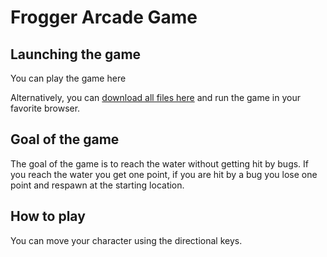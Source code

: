 Frogger Arcade Game
===================

Launching the game
------------------
You can <a href="http://htmlpreview.github.io/?https://github.com/ChaMbuna/Udacity-Project-3/blob/master/index.html"></a>play the game here</a>

Alternatively, you can <a href="https://github.com/ChaMbuna/Udacity-Project-3/archive/master.zip">download all files here</a> and run the game in your favorite browser.


Goal of the game
----------------
The goal of the game is to reach the water without getting hit by bugs.
If you reach the water you get one point, if you are hit by a bug you lose one point and respawn at the starting location.


How to play
-----------
You can move your character using the directional keys.